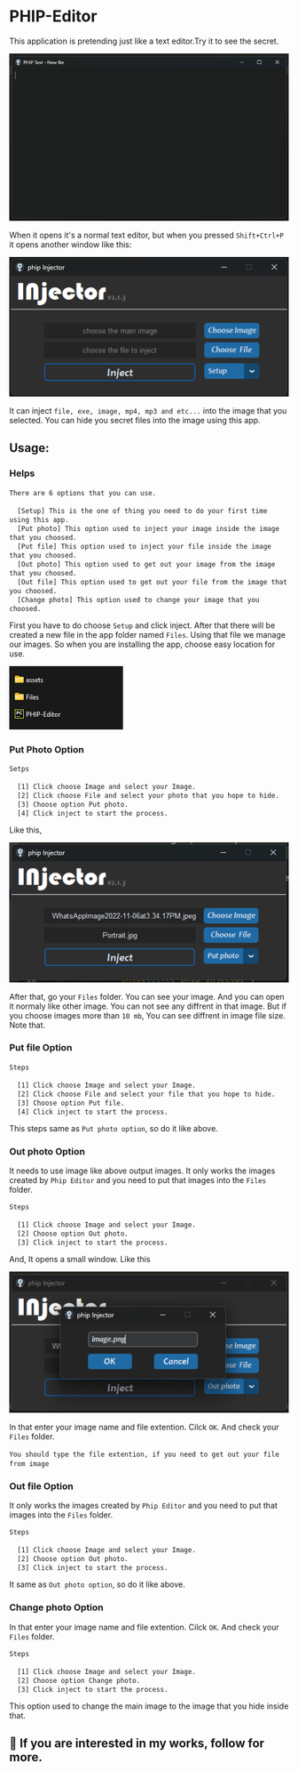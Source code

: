 # PHIP-Editor
This application is pretending just like a text editor.Try it to see the secret.

![](https://github.com/KevinMark-MM/PHIP-Editor/blob/main/Images/15.png)

When it opens it's a normal text editor, but when you pressed ```Shift+Ctrl+P``` it opens another window like this:

![](https://github.com/KevinMark-MM/PHIP-Editor/blob/main/Images/1.png)

It can inject ```file, exe, image, mp4, mp3 and etc...``` into the image that you selected. You can hide you secret files into the image using this app.
## Usage:

### Helps



```
There are 6 options that you can use.

  [Setup] This is the one of thing you need to do your first time using this app.
  [Put photo] This option used to inject your image inside the image that you choosed.
  [Put file] This option used to inject your file inside the image that you choosed.
  [Out photo] This option used to get out your image from the image that you choosed.
  [Out file] This option used to get out your file from the image that you choosed.
  [Change photo] This option used to change your image that you choosed.

```
First you have to do choose ```Setup``` and click inject. After that there will be created a new file in the app folder named ```Files```. Using that file we manage our images. So when you are installing the app, choose easy location for use.

![](https://github.com/KevinMark-MM/PHIP-Editor/blob/main/Images/2.png)

### Put Photo Option

```
Setps

  [1] Click choose Image and select your Image.
  [2] Click choose File and select your photo that you hope to hide.
  [3] Choose option Put photo.
  [4] Click inject to start the process.

```
Like this,<br>

![](https://github.com/KevinMark-MM/PHIP-Editor/blob/main/Images/10.png)

After that, go your ```Files``` folder. You can see your image. And you can open it normaly like other image. You can not see any diffrent in that image.
But if you choose images more than ```10 mb```, You can see diffrent in image file size. Note that.

### Put file Option

```
Steps

  [1] Click choose Image and select your Image.
  [2] Click choose File and select your file that you hope to hide.
  [3] Choose option Put file.
  [4] Click inject to start the process.

```
This steps same as ```Put photo option```, so do it like above.

### Out photo Option

It needs to use image like above output images. It only works the images created by ```Phip Editor``` and you need to put that images into the ```Files``` folder.

```
Steps

  [1] Click choose Image and select your Image.
  [2] Choose option Out photo.
  [3] Click inject to start the process.

```
And, It opens a small window. Like this

![](https://github.com/KevinMark-MM/PHIP-Editor/blob/main/Images/12.png)

In that enter your image name and file extention. Cilck ```OK```. And check your ```Files``` folder.

```You should type the file extention, if you need to get out your file from image```

### Out file Option

It only works the images created by ```Phip Editor``` and you need to put that images into the ```Files``` folder.

```
Steps

  [1] Click choose Image and select your Image.
  [2] Choose option Out photo.
  [3] Click inject to start the process.

```
It same as ```Out photo option```, so do it like above.

### Change photo Option

In that enter your image name and file extention. Cilck ```OK```. And check your ```Files``` folder.

```
Steps

  [1] Click choose Image and select your Image.
  [2] Choose option Change photo.
  [3] Click inject to start the process.

```

This option used to change the main image to the image that you hide inside that.

##  🤝 If you are interested in my works, follow for more.
